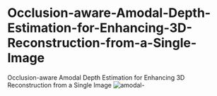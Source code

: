 # Occlusion-aware-Amodal-Depth-Estimation-for-Enhancing-3D-Reconstruction-from-a-Single-Image
 Occlusion-aware Amodal Depth Estimation for  Enhancing 3D Reconstruction from a Single Image
![amodal-](https://github.com/Seonguke/Occlusion-aware-Amodal-Depth-Estimation-for-Enhancing-3D-Reconstruction-from-a-Single-Image/assets/57488386/850037b1-3543-4a5a-953e-41c418ba3a18)

